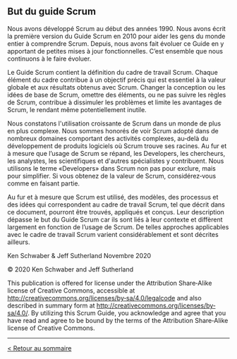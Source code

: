 ## But du guide Scrum

Nous avons développé Scrum au début des années 1990. Nous avons écrit la première version du Guide Scrum en 2010 pour aider les gens du monde entier à comprendre Scrum. Depuis, nous avons fait évoluer ce Guide en y apportant de petites mises à jour fonctionnelles. C’est ensemble que nous continuons à le faire évoluer.

Le Guide Scrum contient la définition du cadre de travail Scrum. Chaque élément du cadre contribue à un objectif précis qui est essentiel à la valeur globale et aux résultats obtenus avec Scrum. Changer la conception ou les idées de base de Scrum, omettre des éléments, ou ne pas suivre les règles de Scrum, contribue à dissimuler les problèmes et limite les avantages de Scrum, le rendant même potentiellement inutile.

Nous constatons l'utilisation croissante de Scrum dans un monde de plus en plus complexe. Nous sommes honorés de voir Scrum adopté dans de nombreux domaines comportant des activités complexes, au‐delà du développement de produits logiciels où Scrum trouve ses racines. Au fur et à mesure que l’usage de Scrum se répand, les Developers, les chercheurs, les analystes, les scientifiques et d'autres spécialistes y contribuent. Nous utilisons le terme «Developers» dans Scrum non pas pour exclure, mais pour simplifier. Si vous obtenez de la valeur de Scrum, considérez‐vous comme en faisant partie.

Au fur et à mesure que Scrum est utilisé, des modèles, des processus et des idées qui correspondent au cadre de travail Scrum, tel que décrit dans ce document, pourront être trouvés, appliqués et conçus. Leur description dépasse le but du Guide Scrum car ils sont liés à leur contexte et diffèrent largement en fonction de l’usage de Scrum. De telles approches applicables avec le cadre de travail Scrum varient considérablement et sont décrites ailleurs.

Ken Schwaber & Jeff Sutherland Novembre 2020

© 2020 Ken Schwaber and Jeff Sutherland

This publication is offered for license under the Attribution Share‐Alike license of Creative Commons,    accessible at http://creativecommons.org/licenses/by‐sa/4.0/legalcode and also described in summary form at http://creativecommons.org/licenses/by‐sa/4.0/. By utilizing this Scrum Guide, you acknowledge and agree that you have read and agree to be bound by the terms of the Attribution Share‐Alike license of Creative Commons.

---

[< Retour au sommaire](../LE-GUIDE-SCRUM.md)
